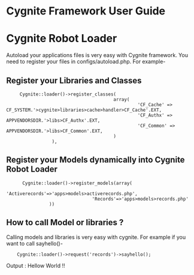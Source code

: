 Cygnite Framework User Guide 
=============================

Cygnite Robot Loader
=====================
Autoload your applications files is very easy with Cygnite framework. You need to register your files in 
configs/autoload.php. For example-


Register your Libraries and Classes
-----------------------------------

         Cygnite::loader()->register_classes(
                                            array(
                                                     'CF_Cache' => CF_SYSTEM.'>cygnite>libraries>cache>handler>CF_Cache'.EXT,
                                                     'CF_Authx' => APPVENDORSDIR.'>libs>CF_Authx'.EXT,
                                                     'CF_Common' => APPVENDORSDIR.'>libs>CF_Common'.EXT,
                                            )
                     ),
                     
                     
Register your Models dynamically into Cygnite Robot Loader
----------------------------------------------------------

          Cygnite::loader()->register_models(array(
                                    'Activerecords'=>'apps>models>activerecords.php',
                                    'Records'=>'apps>models>records.php'
                    ))
                    
                    
How to call Model or libraries ?
--------------------------------
Calling models and libraries is very easy with cygnite. For example if you want to call sayhello()-

           
        Cygnite::loader()->request('records')->sayhello();
        
        
Output :
Hellow World !!
     
     
